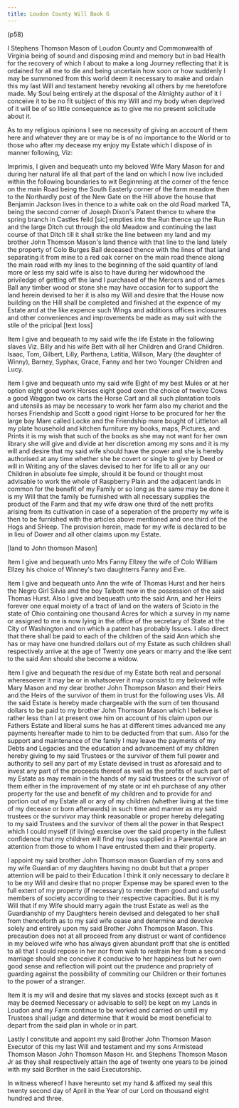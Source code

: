 ```yaml
---
title: Loudon County Will Book G
---
```

(p58)

I Stephens Thomson Mason of Loudon County and Commonwealth of Virginia being of sound and disposing mind and memory but in bad Health for the recovery of which I about to make a long Journey reflecting that it is ordained for all me to die and being uncertain how soon or how suddenly I may be summoned from this world deem it necessary to make and ordain this my last Will and testament hereby revoking all others by me heretofore made. My Soul being entirely at the disposal of the Almighty author of it I conceive it to be no fit subject of this my Will and my body when deprived of it will be of so little consequence as to give me no present solicitude about it.

As to my religious opinions I see no necessity of giving an account of them here and whatever they are or may be is of no importance to the World or to those who after my decease my enjoy my Estate which I dispose of in manner following, Viz:

Imprimis, I given and bequeath unto my beloved Wife Mary Mason for and during her natural life all that part of the land on which I now live included within the following boundaries to wit Beginnning at the corner of the fence on the main Road being the South Easterly corner of the farm meadow then to the Northardly post of the New Gate on the Hill above the house that Benjamin Jackson lives in thence to a white oak on the old Road marked TA, being the second corner of Joseph Dixon's Patent thence to where the spring branch in Castles feild [sic] empties into the Run thence up the Run and the large Ditch cut through the old Meadow and continuing the last course of that Ditch till it shall strike the line between my land and my brother John Thomson Mason's land thence with that line to the land lately the property of Colo Burges Ball deceased thence with the lines of that land separating it from mine to a red oak corner on the main road thence along the main road with my lines to the beginning of the said quantity of land more or less my said wife is also to have during her widowhood the priviledge of getting off the land I purchased of the Mercers and of James Ball any timber wood or stone she may have occasion for to support the land herein devised to her it is also my Will and desire that the House now building on the Hill shall be completed and finished at the expence of my Estate and at the like expence such Wings and additions offices inclosures and other conveniences and improvements be made as may suit with the stile of the pricipal [text loss]

Item I give and bequeath to my said wife the life Estate in the following slaves Viz. Billy and his wife Bett with all her Children and Grand Children. Isaac, Tom, Gilbert, Lilly, Parthena, Latitia, Willson, Mary (the daughter of Winny), Barney, Syphax, Grace, Fanny and her two Younger Children and Lucy. 

Item I give and bequeath unto my said wife Eight of my best Mules or at her option eight good work Horses eight good oxen the choice of twelve Cows a good Waggon two ox carts the Horse Cart and all such plantation tools and utensils as may be necessary to work her farm also my chariot and the horses Friendship and Scott a good rigint Horse to be procured for her the large bay Mare called Locke and the Friendship mare bought of Littleton all my plate household and kitchen furniture my books, maps, Pictures, and Prints it is my wish that such of the books as she may not want for her own library she will give and divide at her discretion among my sons and it is my will and desire that my said wife should have the power and she is hereby authorised at any time whether she be covert or single to give by Deed or will in Writing any of the slaves devised to her for life to all or any our Children in absolute fee simple, should it be found or thought most advisable to work the whole of Raspberry Plain and the adjacent lands in common for the benefit of my Family or so long as the same may be done it is my Will that the family be furnished with all necessary supplies the product of the Farm and that my wife draw one third of the nett profits arising from its cultivation in case of a seperation of the property my wife is then to be furnished with the articles above mentioned and one third of the Hogs and SHeep. The provision herein, made for my wife is declared to be in lieu of 
Dower and all other claims upon my Estate. 

[land to John thomson Mason]

Item I give and bequeath unto Mrs Fanny Ellzey the wife of Colo William Ellzey his choice of Winney's two daughterrs Fanny and Eve.

Item I give and bequeath unto Ann the wife of Thomas Hurst and her heirs the Negro Girl Silvia and the boy Talbott now in the possession of the said Thomas Hurst. Also I give and bequeath unto the said Ann, and her Heirs forever one equal moiety of a tract of land on the waters of Scioto in the state of Ohio containing one thousand Acres for which a survey in my name or assigned to me is now lying in the office of the secretary of State at the City of Washington and on which a patent has probably Issues. I also direct that there shall be paid to each of the children of the said Ann which she has or may have one hundred dollars out of my Estate as such children shall respectively arrive at the age of Twenty one years or marry and the like sent to the said Ann should she become a widow.

Item I give and bequeath the residue of my Estate both real and personal wheresoever it may be or in whatsoever it may consist to my beloved wife Mary Mason and my dear brother John Thompson Mason and their Heirs and the Heirs of the survivor of them in trust for the following uses Vis. All the said Estate is hereby made chargeable with the sum of ten thousand dollars to be  paid to my brother John Thomson Mason which I believe is rather less than I at present owe him on account of his claim upon our Fathers Estate and liberal sums he has at different times advanced me any payments hereafter made to him to be deducted from that sum. Also for the support and maintenance of the family I may leave the payments of my Debts and Legacies and the education and advancement of my children hereby giving to my said Trustees or the survivor of them full power and authority to sell any part of my Estate devised in trust as aforesaid and to invest any part of the proceeds thereof as well as the profits of such part of my Estate as may remain in the hands of my said trustees or the survivor of them either in the improvement of my state or int eh purchase of any other property for the use and benefit of my children and to provide for and portion out of my Estate all or any of my children (whether living at the time of my decease or born afterwards) in such time and manner as my said trustees or the survivor may think reasonable or proper hereby delegating to  my said Trustees and the survivor of them all the power in that Respect which I could myself (if living) exercise over the said property in the fullest confidence that my children will find my loss supplied in a Parental care an attention from those to whom I have entrusted them and their property.

I appoint my said brother John Thomson mason Guardian of my sons and my wife Guardian of my daughters having no doubt but that a proper attention will be paid to their Education I think it only necessary to declare it to be my Will and desire that no proper Expense may be spared even to the full extent of my property (if necessary) to render them good and useful members of society according to their respective capacities. But it is my Will that if my Wife should marry again the trust Estate as well as the Guardianship of my Daughters herein devised and delegated to her shall from thenceforth as to my said wife cease and determine and devolve solely and entirely upon my said Brother John Thompson Mason. This precaution does not at all proceed from any distrust or want of confidence in my beloved wife who has always given abundant proff that she is entitled to all that I could repose in her nor from wish to restrain her from a second marriage should she conceive it conducive to her happiness but her own good sense and reflection will point out the prudence and propriety of guarding against the possibility of commiting our Children or their fortunes to the power of a stranger.

Item It is my will and desire that my slaves and stocks (except such as it may be deemed Necessary or advisable to sell) be kept on my Lands in Loudon and my Farm continue to be worked and carried on untill my Trustees shall judge and determine that it would be most beneficial to depart from the said plan in whole or in part. 

Lastly I constitute and appoint my said Brother John Thomson Mason Executor of this my last Will and testament and my sons Armistead Thomson Mason John Thomson Mason Hr. and Stephens Thomson Mason Jr as they shall respectively attain the age of twenty one years to be joined with my said Borther in the said Executorship.

In witness whereof I have hereunto set my hand & affixed my seal this twenty second day of April in the Year of our Lord on thousand eight hundred and three.